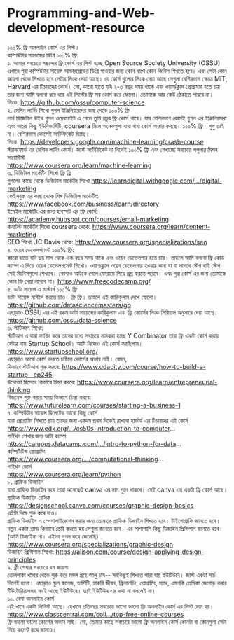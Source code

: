 # Programming-and-Web-development-resource
১০০% ফ্রি অনলাইন কোর্স এর লিস্ট। </br>
কম্পিউটার সায়েন্সের ডিগ্রি ১০০% ফ্রি: </br>
১. আমার সবচেয়ে পছন্দের ফ্রি কোর্স এর লিস্ট হচ্ছে Open Source Society University (OSSU) এখানে পুরা কম্পিউটার সায়েন্স আন্ডারগ্রেডের ডিগ্রি পাওয়ার জন্য কোন ধাপে কোন জিনিস শিখতে হবে। এবং সেটা কোন জায়গা থেকে শিখতে হবে সেটার লিংক দেয়া আছে। যে কোর্স গুলোর লিংক দেয়া আছে সেগুলা বেশিরভাগ ক্ষেত্রে MIT, Harvard এর টিচারদের কোর্স। সো, কারো হাতে যদি ২-৩ বছর সময় থাকে এবং ওয়ার্ল্ডক্লাস প্রোগ্রামার হতে চায় তার জন্য আমি বলবো ধরে ধরে এই লিস্টের ফ্রি সব কোর্স করে ফেলো। তোমাকে আর কেউ ঠেকাতে পারবে না। </br> 
লিংক: https://github.com/ossu/computer-science </br>
২. মেশিন লার্নিং শিখো গুগল ইঞ্জিনিয়ারদের কাছ থেকে ১০০% ফ্রি </br>
লার্ন ডিজিটাল উইথ গুগল ওয়েবসাইট এ গেলে তুমি প্রচুর ফ্রি কোর্স পাবে। যার বেশিরভাগ কোর্সই গুগল এর ইঞ্জিনিয়াররা এবং আরো কিছু ইউনিভার্সিটি, coursera মিলে অনেকগুলা বাঘা বাঘা কোর্স অফার করছে। ১০০% ফ্রি। শুধু তাই না। বেশিরভাগ কোর্সেই সার্টিফিকেট দিচ্ছে।  </br>
লিংক: https://developers.google.com/machine-learning/crash-course </br>
স্ট্যানফোর্ড এর মেশিন লার্নিং কোর্স। জাস্ট সার্টিফিকেট না নিলেই ১০০% ফ্রি এবং শেখাচ্ছে সবচেয়ে পপুলার মিশন সায়েন্টিস্ট </br> 
https://www.coursera.org/learn/machine-learning </br>
৩. ডিজিটাল মার্কেটিং শিখো ফ্রি ফ্রি  </br>
গুগলের কাছে থেকে ডিজিটাল মার্কেটিং শিখো https://learndigital.withgoogle.com/.../digital-marketing </br>
ফেইসবুক এর কাছ থেকে শিখ ডিজিটাল মার্কেটিং: https://www.facebook.com/business/learn/directory  </br>
ইমেইল মার্কেটিং এর জন্য হাবস্পট এর ফ্রি কোর্স: https://academy.hubspot.com/courses/email-marketing </br>
কনটেন্ট মার্কেটিং শিখো coursera থেকে: https://www.coursera.org/learn/content-marketing </br>
SEO শিখো UC Davis থেকে: https://www.coursera.org/specializations/seo  </br>
৪. ওয়েব ডেভেলপমেন্ট ১০০% ফ্রি: </br>
কারো হাতে যদি ছয় মাস থেকে এক বছর সময় থাকে এবং ওয়েব ডেভেলপার হতে চায়। তাহলে আমি বলবো ফ্রি কোড ক্যাম্প এ গিয়ে ওয়েব ডেভেলপমেন্ট শিখো। ওয়াল্ডক্লাস ওয়েব ডেভেলপার হওয়ার জন্য যা যা লাগবে স্টেপ বাই স্টেপ সেই জিনিসগুলো শেখাবে। কোথাও আটকে গেলে ফোরামে গিয়ে প্রশ্ন করতে পারবে। এবং পুরা কোর্স এর জন্য তোমাকে কোন ফি দেয়া লাগবে না। 
https://www.freecodecamp.org/ </br>
৫. ডাটা সায়েন্স এ মাস্টার্স ১০০% ফ্রি: </br>
ডাটা সায়েন্স মাস্টার্স করতে চাও। ফ্রি ফ্রি। তাহলে এই কারিকুলাম দেখে ফেলো। https://github.com/datasciencemasters/go </br>
এছাড়াও OSSU এর এই রকম ডাটা সায়েন্সের কারিকুলাম এবং ফ্রি কোর্সের লিংক সিরিয়াল অনুসারে দেয়া আছে। </br> 
https://github.com/ossu/data-science  </br>
৬. স্টার্টআপ শিখো:  </br>
স্টার্টআপ এ যারা ফান্ডিং করে তাদের মধ্যে সবচেয়ে নামকরা হচ্ছে Y Combinator তারা ফ্রি একটা কোর্স করায় যেটার নাম Startup School। আমি নিজেও এই কোর্স করছিলাম।  </br>
https://www.startupschool.org/ </br>
এছাড়াও আরো কোর্স করতে চাইলে কোর্সের অভাব নাই। যেমন, </br> 
কিভাবে স্টার্টআপ শুরু করবে: https://www.udacity.com/course/how-to-build-a-startup--ep245 </br>
উদ্যেক্তা হিসেবে কিভাবে চিন্তা করবে: https://www.coursera.org/learn/entrepreneurial-thinking </br>
বিজনেস শুরু করার সময় কিভাবে চিন্তা করবে: https://www.futurelearn.com/courses/starting-a-business-1 </br>
৭. কম্পিউটার সায়েন্স রিলেটেড আরো কিছু কোর্স  </br>
যারা প্রোগ্রামিং শিখতে চায় তাদের জন্য একদম প্রথম দিকেই রাখবো হার্ভার্ড এর টিচারদের এই কোর্স  </br>
https://www.edx.org/.../cs50s-introduction-to-computer... </br>
পাইথন শেখার জন্য ডাটা ক্যাম্প:  </br>
https://campus.datacamp.com/.../intro-to-python-for-data... </br>
কম্পিটিটিভ প্রোগ্রামিং </br>
https://www.coursera.org/.../computational-thinking... </br>
পাইথন কোর্স </br>
https://www.coursera.org/learn/python </br>
৮. গ্রাফিক ডিজাইন </br>
যারা গ্রাফিক ডিজাইন করে তারা অনেকেই canva এর নাম শুনে থাকবে। সেই canva এর একটা ফ্রি কোর্স আছে। গ্রাফিক ডিজাইন বেসিক  </br>
https://designschool.canva.com/courses/graphic-design-basics </br>
এইটা দিয়ে শুরু করে দাও।  </br>
গ্রাফিক ডিজাইন এ স্পেশালাইজেশন করার জন্য তোমাকে গ্রাফিক ডিজাইন শিখতে হবে। টাইপোগ্রাফি জানতে হবে। নতুন একটা ব্র্যান্ড কিভাবে তৈরি করতে হয় সেগুলা জানতে হবে। এর পাশাপাশি কিছু ডিজাইন  প্রিন্সিপাল জানতে হবে। (আমি ডিজাইনা না। এইসব গুগল করে জেনেছি) </br>
https://www.coursera.org/specializations/graphic-design </br>
ডিজাইন প্রিন্সিপাল শিখো: https://alison.com/course/design-applying-design-principles  </br>
৯. ফ্রী শেখার সবচেয়ে বস জায়গা  </br>
তোলপাকা খামার থেকে শুরু করে মঙ্গল গ্রহে আলু চাষ--  সবকিছুই শিখতে পারা যায় ইউটিউবে। জাস্ট একটা সার্চ দিলেই হলো। এছাড়াও স্কুল কলেজ, ভার্সিটি, চাকরি জীবন, ফ্রিলানচিং, প্রোগ্রামিং, ম্যাথ, এমনকি প্রেমিকা জোগাড় করার টিউটোরিয়ালসহ সবই আছে ইউটিউবে। 
তাই ইউটিউব এর কথা না বললেই না। </br> 
১০. বেস্ট অনলাইন কোর্স  </br>
এই খানে একটা লিনিস্ট আছে। যেখানে প্রতিবছর সবচেয়ে ভালো ভালো ফ্রি অনলাইন কোর্স এর লিস্ট দেয়া হয়।  </br>
https://www.classcentral.com/coll.../top-free-online-courses </br>
ফ্রি ভালো ভালো কোর্সের অভাব নাই। সো, তোমার কাছে সবচেয়ে ভালো ফ্রি অনলাইন কোর্স কোনটা বা কোনগুলা সেটা নিচে কমেন্ট করে জানাও।
